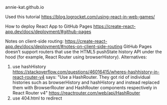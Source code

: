 annie-kat.github.io

Used this tutorial 
https://blog.logrocket.com/using-react-in-web-games/

How to deploy React App to GitHub Pages 
https://create-react-app.dev/docs/deployment/#github-pages

Notes on client-side routing: https://create-react-app.dev/docs/deployment/#notes-on-client-side-routing
GitHub Pages doesn’t support routers that use the HTML5 pushState history API under the hood (for example, React Router using browserHistory). 
Alternatives:
1. use hashHistory
    https://stackoverflow.com/questions/46016415/wheres-hashhistory-in-react-router-v4 says:
    "Use a HashRouter. They got rid of individual histories such as browserHistory and hashHistory and instead replaced them with BrowserRouter and HashRouter components respectively in React Router v4"
    https://reactrouter.com/web/api/HashRouter
2. use 404.html to redirect
